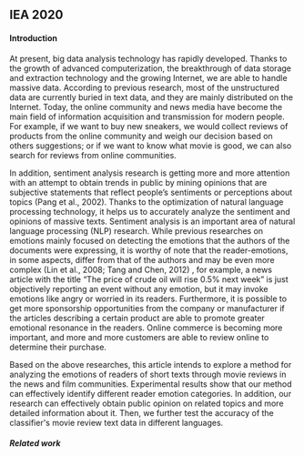 ## IEA 2020

#### Introduction

At present, big data analysis technology has rapidly developed. Thanks to the growth of advanced computerization, the breakthrough of data storage and extraction technology and the growing Internet, we are able to handle massive data. According to previous research, most of the unstructured data are currently buried in text data, and they are mainly distributed on the Internet. Today, the online community and news media have become the main field of information acquisition and transmission for modern people. For example, if we want to buy new sneakers, we would collect reviews of products from the online community and weigh our decision based on others suggestions; or if we want to know what movie is good, we can also search for reviews from online communities.

In addition, sentiment analysis research is getting more and more attention with an attempt to obtain trends in public by mining opinions that are subjective statements that reflect people’s sentiments or perceptions about topics (Pang et al., 2002). Thanks to the optimization of natural language processing technology, it helps us to accurately analyze the sentiment and opinions of massive texts. Sentiment analysis is an important area of natural language processing (NLP) research. While previous researches on emotions mainly focused on detecting the emotions that the authors of the documents were expressing, it is worthy of note that the reader-emotions, in some aspects, differ from that of the authors and may be even more complex (Lin et al., 2008; Tang and Chen, 2012) , for example,  a news article with the title “The price of crude oil will rise 0.5% next week” is just objectively reporting an event without any emotion, but it may invoke emotions like angry or worried in its readers. Furthermore, it is possible to get more sponsorship opportunities from the company or manufacturer if the articles describing a certain product are able to promote greater emotional resonance in the readers. Online commerce is becoming more important, and more and more customers are able to review online to determine their purchase.

Based on the above researches, this article intends to explore a method for analyzing the emotions of readers of short texts through movie reviews in the news and film communities. Experimental results show that our method can effectively identify different reader emotion categories. In addition, our research can effectively obtain public opinion on related topics and more detailed information about it. Then, we further test the accuracy of the classifier's movie review text data in different languages.

##### Related work



